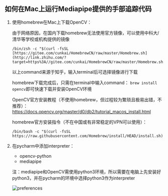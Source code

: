 ## 如何在Mac上运行Mediapipe提供的手部追踪代码

1. 使用homebrew在Mac上下载OpenCV：

   由于网络原因，在国内下载homebrew无法使用官方镜像，可以使用中科大/清华等学校或机构提供的镜像

   ```shell
   /bin/zsh -c "$(curl -fsSL [https://gitee.com/cunkai/HomebrewCN/raw/master/Homebrew.sh](http://link.zhihu.com/?target=https%3A//gitee.com/cunkai/HomebrewCN/raw/master/Homebrew.sh))"
   ```

   以上command来源于知乎，输入terminal后可选择镜像进行下载

   homebrew下载完成后，只需在terminal中输入command： `brew install opencv`即可快速下载并安装OpenCV环境

   OpenCV官方安装教程（不使用homebrew，但过程较为繁琐且极易出错，不推荐）：https://docs.opencv.org/master/d0/db2/tutorial_macos_install.html

   homebrew官方安装指令（不在中国或有非常稳定的VPN可以使用）：

   ```shell
   /bin/bash -c "$(curl -fsSL https://raw.githubusercontent.com/Homebrew/install/HEAD/install.sh)"
   ```

2. 在pycharm中添加interpreter：

   - opencv-python
   - mediapipe

   注：mediapipe和OpenCV需使用python3环境，所以需要在电脑上先安装好python3，并在pycharm的环境中选择python3作为interpreter

   ![preferences](/Users/sissiliu/Desktop/preferences.png)

